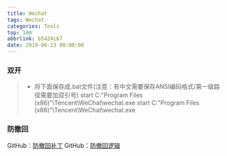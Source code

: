 ```yaml
---
title: Wechat
tags: Wechat
categories: Tools
top: 100
abbrlink: b5424c67
date: 2019-06-23 00:00:00
---
```


### 双开
> * 将下面保存成.bat文件(注意：有中文需要保存ANSI编码格式/第一级路径需要加双引号)
start  C:\"Program Files (x86)"\Tencent\WeChat\wechat.exe
start  C:\"Program Files (x86)"\Tencent\WeChat\wechat.exe
<!--more-->
### 防撤回
GitHub：[防撤回补丁](https://github.com/huiyadanli/RevokeMsgPatcher)
GitHub：[防撤回逻辑](https://github.com/36huo/wechat_anti_revoke)
























